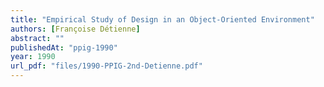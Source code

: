 ```yaml
---
title: "Empirical Study of Design in an Object-Oriented Environment"
authors: [Françoise Détienne]
abstract: ""
publishedAt: "ppig-1990"
year: 1990
url_pdf: "files/1990-PPIG-2nd-Detienne.pdf"
---
```

